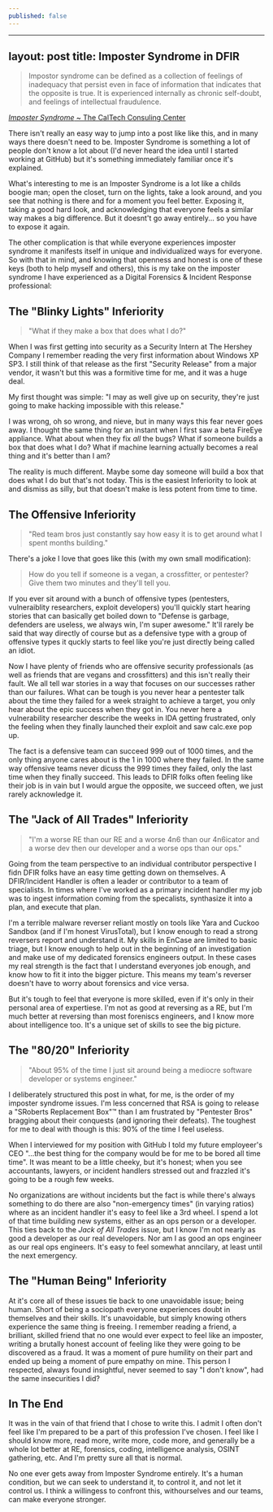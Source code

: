 ```yaml
---
published: false
---
```


---
layout: post
title: Imposter Syndrome in DFIR
---

> Impostor syndrome can be defined as a collection of feelings of inadequacy that persist even in face of information that indicates that the opposite is true. It is experienced internally as chronic self-doubt, and feelings of intellectual fraudulence. 

[_Imposter Syndrome_ ~ The CalTech Consuling Center](https://counseling.caltech.edu/general/InfoandResources/Impostor)

There isn't really an easy way to jump into a post like like this, and in many ways there doesn't need to be. Imposter Syndrome is something a lot of people don't know a lot about (I'd never heard the idea until I started working at GitHub) but it's something immediately familiar once it's explained. 

What's interesting to me is an Imposter Syndrome is a lot like a childs boogie man; open the closet, turn on the lights, take a look around, and you see that nothing is there and for a moment you feel better. Exposing it, taking a good hard look, and acknowledging that everyone feels a similar way makes a big difference. But it doesnt't go away entirely... so you have to expose it again. 

The other complication is that while everyone experiences imposter syndrome it manifests itself in unique and individualized ways for everyone. So with that in mind, and knowing that openness and honest is one of these keys (both to help myself and others), this is my take on the imposter syndrome I have experienced as a Digital Forensics & Incident Response professional:

## The "Blinky Lights" Inferiority
> "What if they make a box that does what I do?"

When I was first getting into security as a Security Intern at The Hershey Company I remember reading the very first information about Windows XP SP3. I still think of that release as the first "Security Release" from a major vendor, it wasn't but this was a formitive time for me, and it was a huge deal. 

My first thought was simple: "I may as well give up on security, they're just going to make hacking impossible with this release."

I was wrong, oh so wrong, and nieve, but in many ways this fear never goes away. I thought the same thing for an instant when I first saw a beta FireEye appliance. What about when they fix _all_ the bugs? What if someone builds a box that does what I do?  What if machine learning actually becomes a real thing and it's better than I am?

The reality is much different. Maybe some day someone will build a box that does what I do but that's not today. This is the easiest Inferiority to look at and dismiss as silly, but that doesn't make is less potent from time to time.

## The Offensive Inferiority
> "Red team bros just constantly say how easy it is to get around what I spent months building."

There's a joke I love that goes like this (with my own small modification): 

> How do you tell if someone is a vegan, a crossfitter, or pentester? Give them two minutes and they'll tell you.

If you ever sit around with a bunch of offensive types (pentesters, vulneraiblity researchers, exploit developers) you'll quickly start hearing stories that can basically get boiled down to "Defense is garbage, defenders are useless, we always win, I'm super awesome." It'll rarely be said that way directly of course but as a defensive type with a group of offensive types it quckly starts to feel like you're just directly being called an idiot.

Now I have plenty of friends who are offensive security professionals (as well as friends that are vegans and crossfitters) and this isn't really their fault. We all tell war stories in a way that focuses on our successes rather than our failures. What can be tough is you never hear a pentester talk about the time they failed for a week straight to achieve a target, you only hear about the epic success when they got in. You never here a vulnerability researcher describe the weeks in IDA getting frustrated, only the feeling when they finally launched their exploit and saw calc.exe pop up.

The fact is a defensive team can succeed 999 out of 1000 times, and the only thing anyone cares about is the 1 in 1000 where they failed. In the same way offensive teams never dicuss the 999 times they failed, only the last time when they finally succeed. This leads to DFIR folks often feeling like their job is in vain but I would argue the opposite, we succeed often, we just rarely acknowledge it.

## The "Jack of All Trades" Inferiority
> "I'm a worse RE than our RE and a worse 4n6 than our 4n6icator and a worse dev then our developer and a worse ops than our ops."

Going from the team perspective to an individual contributor perspective I fidn DFIR folks have an easy time getting down on themselves. A DFIR/Incident Handler  is often a leader or contributor to a team of specialists. In times where I've worked as a primary incident handler my job was to ingest information coming from the specalists, synthasize it into a plan, and execute that plan. 

I'm a terrible malware reverser reliant mostly on tools like Yara and Cuckoo Sandbox (and if I'm honest VirusTotal), but I know enough to read a strong reversers report and understand it. My skills in EnCase are limited to basic triage, but I know enough to help out in the beginning of an investigation and make use of my dedicated forensics engineers output. In these cases my real strength is the fact that I understand everyones job enough, and know how to fit it into the bigger picture. This means my team's reverser doesn't have to worry about forensics and vice versa. 

But it's tough to feel that everyone is more skilled, even if it's only in their personal area of expertiese. I'm not as good at reversing as a RE, but I'm much better at reversing than most foreniscs engineers, and I know more about intelligence too. It's a unique set of skills to see the big picture.

## The "80/20" Inferiority
> "About 95% of the time I just sit around being a mediocre software developer or systems engineer."

I deliberately structured this post in what, for me, is the order of my imposter syndrome issues. I'm less concerned that RSA is going to release a "SRoberts Replacement Box":tm: than I am frustrated by "Pentester Bros" bragging about their conquests (and ignoring their defeats). The toughest for me to deal with though is this: 90% of the time I feel useless. 

When I interviewed for my position with GitHub I told my future employeer's CEO "...the best thing for the company would be for me to be bored all time time". It was meant to be a little cheeky, but it's honest; when you see accountants, lawyers, or incident handlers stressed out and frazzled it's going to be a rough few weeks.

No organizations are without incidents but the fact is while there's always something to do there are also "non-emergency times" (in varying ratios) where as an incident handler it's easy to feel like a 3rd wheel. I spend a lot of that time building new systems, either as an ops person or a developer. This ties back to the _Jack of All Trades_ issue, but I know I'm not nearly as good a developer as our real developers. Nor am I as good an ops engineer as our real ops engineers. It's easy to feel somewhat anncilary, at least until the next emergency. 

## The "Human Being" Inferiority

At it's core all of these issues tie back to one unavoidable issue; being human. Short of being a sociopath everyone experiences doubt in themselves and their skills. It's unavoidable, but simply knowing others experience the same thing is freeing. I remember reading a friend, a brilliant, skilled friend that no one would ever expect to feel like an imposter, writing a brutally honest account of feeling like they were going to be discovered as a fraud. It was a moment of pure humility on their part and ended up being a moment of pure empathy on mine. This person I respected, always found insightful, never seemed to say "I don't know", had the same insecurities I did?

## In The End

It was in the vain of that friend that I chose to write this. I admit I often don't feel like I'm prepared to be a part of this profession I've chosen. I feel like I should know more, read more, write more, code more, and generally be a whole lot better at RE, forensics, coding, intelligence analysis, OSINT gathering, etc. And I'm pretty sure all that is normal. 

No one ever gets away from Imposter Syndrome entirely. It's a human condition, but we can seek to understand it, to control it, and not let it control us. I think a willingess to confront this, withourselves and our teams, can make everyone stronger.